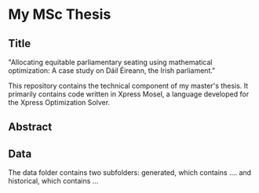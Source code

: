 # My MSc Thesis

## Title
"Allocating equitable parliamentary seating using mathematical optimization: A case study on Dáil Éireann, the Irish parliament."

This repository contains the technical component of my master's thesis. It primarily contains code written in Xpress Mosel, a language developed for the Xpress Optimization Solver. 

## Abstract

## Data
The data folder contains two subfolders: generated, which contains .... and historical, which contains ...
